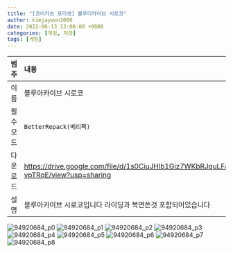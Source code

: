 ```yaml
---
title: "[코이카츠 프리셋] 블루아카이브 시로코"
author: kimjaywon2000
date: 2022-06-13 12:00:00 +0800
categories: [게임, 저장]
tags: [게임]
---
```


| 범주             | 내용            |
|:----------------|:---------------|
| 이름             | 블루아카이브 시로코  |
| 필수 모드         | `BetterRepack(베리팩)`       |
| 다운로드          | <https://drive.google.com/file/d/1s0CiuJHlb1Giz7WKbRJquLFah-vpTRqE/view?usp=sharing> |
| 설명             | 블루아카이브 시로코입니다 라이딩과 복면쓴것 포함되어있습니다   |

![94920684_p0](https://user-images.githubusercontent.com/76558033/174330077-91b4e324-ccc7-49cd-8a5a-7cd98f026ace.png)
![94920684_p1](https://user-images.githubusercontent.com/76558033/174330084-92ee8020-8706-49a1-80ce-c8b81ec664e5.png)
![94920684_p2](https://user-images.githubusercontent.com/76558033/174330097-9469054b-0646-4fcf-96fb-299b6d9501ee.png)
![94920684_p3](https://user-images.githubusercontent.com/76558033/174330103-69a7d76e-9b0a-4cbe-87fb-30ca3d110bac.png)
![94920684_p4](https://user-images.githubusercontent.com/76558033/174330110-44aca57f-93ec-40cd-aa2a-971ed1adff37.png)
![94920684_p5](https://user-images.githubusercontent.com/76558033/174330116-9a371f4c-0fcc-4b81-ba2a-b76a45bc590d.png)
![94920684_p6](https://user-images.githubusercontent.com/76558033/174330122-84afd79e-654b-4400-b012-3ddcb18328c2.png)
![94920684_p7](https://user-images.githubusercontent.com/76558033/174330133-856e4463-75c0-440c-9945-edfbb6284d43.png)
![94920684_p8](https://user-images.githubusercontent.com/76558033/174330141-c9529ae0-c583-486d-a3c4-04949fbd50c9.png)
